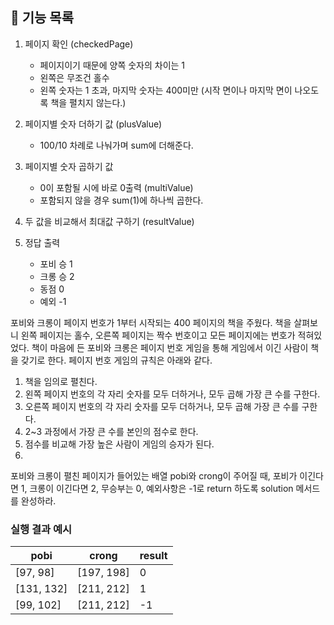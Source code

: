 ## 🚀 기능 목록

1. 페이지 확인 (checkedPage)
    - 페이지이기 때문에 양쪽 숫자의 차이는 1
    - 왼쪽은 무조건 홀수
    - 왼쪽 숫자는 1 초과, 마지막 숫자는 400미만
      (시작 면이나 마지막 면이 나오도록 책을 펼치지 않는다.)

2. 페이지별 숫자 더하기 값 (plusValue)
    - 100/10 차례로 나눠가며 sum에 더해준다.

3. 페이지별 숫자 곱하기 값
    - 0이 포함될 시에 바로 0출력 (multiValue)
    - 포함되지 않을 경우 sum(1)에 하나씩 곱한다.

4. 두 값을 비교해서 최대값 구하기 (resultValue)

5. 정답 출력 
    - 포비 승 1
    - 크롱 승 2
    - 동점 0
    - 예외 -1

포비와 크롱이 페이지 번호가 1부터 시작되는 400 페이지의 책을 주웠다. 책을 살펴보니 왼쪽 페이지는 홀수, 오른쪽 페이지는 짝수 번호이고 모든 페이지에는 번호가 적혀있었다. 책이 마음에 든 포비와 크롱은 페이지 번호 게임을 통해 게임에서 이긴 사람이 책을 갖기로 한다. 페이지 번호 게임의 규칙은 아래와 같다.

1. 책을 임의로 펼친다.
2. 왼쪽 페이지 번호의 각 자리 숫자를 모두 더하거나, 모두 곱해 가장 큰 수를 구한다.
3. 오른쪽 페이지 번호의 각 자리 숫자를 모두 더하거나, 모두 곱해 가장 큰 수를 구한다.
4. 2~3 과정에서 가장 큰 수를 본인의 점수로 한다.
5. 점수를 비교해 가장 높은 사람이 게임의 승자가 된다.
6. 

포비와 크롱이 펼친 페이지가 들어있는 배열 pobi와 crong이 주어질 때, 포비가 이긴다면 1, 크롱이 이긴다면 2, 무승부는 0, 예외사항은 -1로 return 하도록 solution 메서드를 완성하라.


### 실행 결과 예시

| pobi       | crong      | result |
| ---------- | ---------- | ------ |
| [97, 98]   | [197, 198] | 0      |
| [131, 132] | [211, 212] | 1      |
| [99, 102]  | [211, 212] | -1     |
